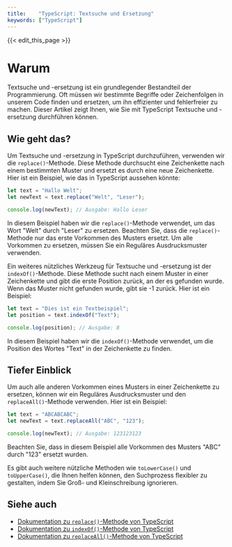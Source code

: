 ```yaml
---
title:    "TypeScript: Textsuche und Ersetzung"
keywords: ["TypeScript"]
---
```


{{< edit_this_page >}}

# Warum

Textsuche und -ersetzung ist ein grundlegender Bestandteil der Programmierung. Oft müssen wir bestimmte Begriffe oder Zeichenfolgen in unserem Code finden und ersetzen, um ihn effizienter und fehlerfreier zu machen. Dieser Artikel zeigt Ihnen, wie Sie mit TypeScript Textsuche und -ersetzung durchführen können.

## Wie geht das?

Um Textsuche und -ersetzung in TypeScript durchzuführen, verwenden wir die `replace()`-Methode. Diese Methode durchsucht eine Zeichenkette nach einem bestimmten Muster und ersetzt es durch eine neue Zeichenkette. Hier ist ein Beispiel, wie das in TypeScript aussehen könnte:

```TypeScript
let text = "Hallo Welt";
let newText = text.replace("Welt", "Leser");

console.log(newText); // Ausgabe: Hallo Leser
```

In diesem Beispiel haben wir die `replace()`-Methode verwendet, um das Wort "Welt" durch "Leser" zu ersetzen. Beachten Sie, dass die `replace()`-Methode nur das erste Vorkommen des Musters ersetzt. Um alle Vorkommen zu ersetzen, müssen Sie ein Reguläres Ausdrucksmuster verwenden.

Ein weiteres nützliches Werkzeug für Textsuche und -ersetzung ist der `indexOf()`-Methode. Diese Methode sucht nach einem Muster in einer Zeichenkette und gibt die erste Position zurück, an der es gefunden wurde. Wenn das Muster nicht gefunden wurde, gibt sie -1 zurück. Hier ist ein Beispiel:

```TypeScript
let text = "Dies ist ein Textbeispiel";
let position = text.indexOf("Text");

console.log(position); // Ausgabe: 8
```

In diesem Beispiel haben wir die `indexOf()`-Methode verwendet, um die Position des Wortes "Text" in der Zeichenkette zu finden.

## Tiefer Einblick

Um auch alle anderen Vorkommen eines Musters in einer Zeichenkette zu ersetzen, können wir ein Reguläres Ausdrucksmuster und den `replaceAll()`-Methode verwenden. Hier ist ein Beispiel:

```TypeScript
let text = "ABCABCABC";
let newText = text.replaceAll("ABC", "123");

console.log(newText); // Ausgabe: 123123123
```

Beachten Sie, dass in diesem Beispiel alle Vorkommen des Musters "ABC" durch "123" ersetzt wurden.

Es gibt auch weitere nützliche Methoden wie `toLowerCase()` und `toUpperCase()`, die Ihnen helfen können, den Suchprozess flexibler zu gestalten, indem Sie Groß- und Kleinschreibung ignorieren.

## Siehe auch

- [Dokumentation zu `replace()`-Methode von TypeScript](https://www.typescriptlang.org/docs/handbook/strings.html#regex-replace)
- [Dokumentation zu `indexOf()`-Methode von TypeScript](https://www.typescriptlang.org/docs/handbook/strings.html#string-search)
- [Dokumentation zu `replaceAll()`-Methode von TypeScript](https://www.typescriptlang.org/docs/handbook/strings.html#regex-replaceall)